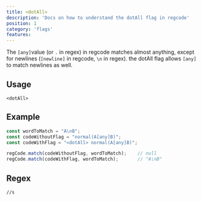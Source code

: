 ```yaml
---
title: <dotAll>
description: 'Docs on how to understand the dotAll flag in regcode'
position: 1
category: 'flags'
features:
---
```


The `[any]`value (or `.` in regex) in regcode matches almost anything, except for newlines (`[newline]` in regcode, `\n` in regex). the dotAll flag allows `[any]` to match newlines as well.

## Usage

`<dotAll>`

## Example

```ts
const wordToMatch = "A\nB";
const codeWithoutFlag = "normal(A[any]B)";
const codeWithFlag = "<dotAll> normal(A[any]B)";

regCode.match(codeWithoutFlag, wordToMatch);    // null
regCode.match(codeWithFlag, wordToMatch);       // "A\nB"
```

## Regex

```regex
//s
```

